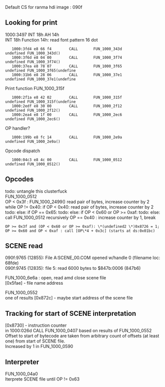 Default CS for ranma hdi image : 090f


Looking for print
-----------------

1000:3497 INT 18h AH 14h  
INT 18h Function 14h: read font pattern 16 dot  

       1000:3fd4 e8 66 f4        CALL       FUN_1000_343d                                    undefined FUN_1000_343d()
       1000:3f6d e8 04 00        CALL       FUN_1000_3f74                                    undefined FUN_1000_3f74()
       1000:37ea e8 78 07        CALL       FUN_1000_3f65                                    undefined FUN_1000_3f65(undefine
       1000:31b6 e8 28 06        CALL       FUN_1000_37e1                                    undefined FUN_1000_37e1(undefine

Print function FUN_1000_315f

       1000:2f1a e8 42 02        CALL       FUN_1000_315f                                    undefined FUN_1000_315f(undefine
       1000:2edf e8 30 00        CALL       FUN_1000_2f12                                    undefined FUN_1000_2f12()
       1000:2ea4 e8 1f 00        CALL       FUN_1000_2ec6                                    undefined FUN_1000_2ec6()

OP handler?

       1000:199b e8 fc 14        CALL       FUN_1000_2e9a                                    undefined FUN_1000_2e9a()

Opcode dispatch

       1000:04c3 e8 4c 00        CALL       FUN_1000_0512                                    undefined FUN_1000_0512()

Opcodes
-------
todo: untangle this clusterfuck  
FUN_1000_0512  
    OP < 0x3f :
        FUN_1000_2499()
            read pair of bytes, increase counter by 2
            while OP != 0x40:
                if OP < 0x40:
                    read pair of bytes, increase counter by 2
                    todo: 
                else:
                    if OP == 0x65:
                        todo: 
                    else:
                        if OP < 0x60 or OP >= 0xaf:
                            todo:
                        else:
                            call FUN_1000_0512 recursively
            OP == 0x40 : increase counter by 1, break

    OP >= 0x3f and (OP < 0x60 or OP >= 0xaf): \*(undefined2 \*)0x8726 = 1;
    OP >= 0x60 and OP < 0xaf : call [OP\*4 + 0x3c] (starts at ds:0x01bc)


SCENE read
----------
090f:9765 (12855): File A:SCENE_00.COM opened w/handle 0 (filename loc: 68fde)  
090f:9745 (12835): file 5: read 6000 bytes to $847b:0006 (847b6)  

FUN_1000_6e6a : open, read amd close scene file  
[0x5fae] - file name address  

FUN_1000_0552  
one of results [0x872c] - maybe start address of the scene file  


Tracking for start of SCENE interpretation
------------------------------------------
[0x8730] - instruction counter  
in  1000:026d CALL       FUN_1000_0407 based on results of FUN_1000_0552  
Offset to start of bytecode are taken from arbitrary count of offsets (at least one) from start of SCENE file.  
Increased by 1 in FUN_1000_0590

Interpreter
-----------
FUN_1000_04a0  
Iterprete SCENE file until OP != 0x63
